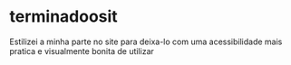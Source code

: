 # terminadoosit
Estilizei a minha parte no site para deixa-lo com uma acessibilidade mais pratica e visualmente bonita de utilizar 
